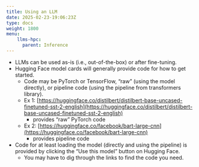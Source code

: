 ```yaml
---
title: Using an LLM
date: 2025-02-23-19:06:23Z
type: docs 
weight: 1800
menu: 
    llms-hpc:
      parent: Inference
---
```



* LLMs can be used as-is (i.e., out-of-the-box) or after fine-tuning.
* Hugging Face model cards will generally provide code for how to get started.
  * Code may be PyTorch or TensorFlow, “raw” (using the model directly), or pipeline code (using the pipeline from transformers library).
  * Ex 1: [https://huggingface.co/distilbert/distilbert-base-uncased-finetuned-sst-2-english](https://huggingface.co/distilbert/distilbert-base-uncased-finetuned-sst-2-english)
    * provides “raw” PyTorch code
  * Ex 2: [https://huggingface.co/facebook/bart-large-cnn](https://huggingface.co/facebook/bart-large-cnn)
    * provides pipeline code
* Code for at least loading the model (directly and using the pipeline) is provided by clicking the “Use this model” button on Hugging Face.
  * You may have to dig through the links to find the code you need.

